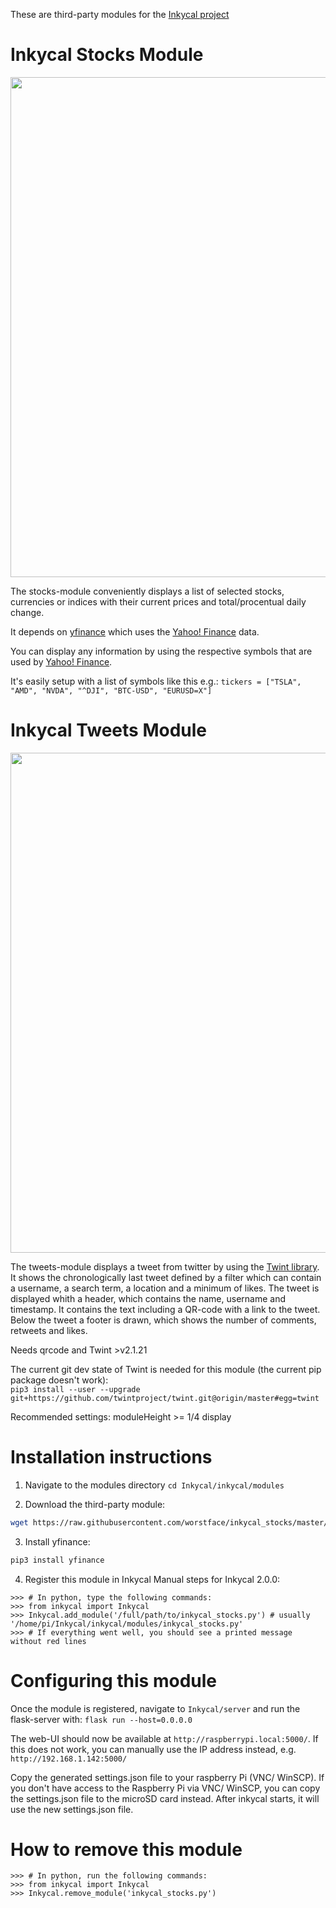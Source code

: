 These are third-party modules for the [Inkycal project](https://github.com/aceisace/Inky-Calendar)

# Inkycal Stocks Module
<p align="center">
            <img src="https://raw.githubusercontent.com/worstface/inkycal_stocks/master/Gallery/inkycal_stocks.jpg" width="800">
</p>

The stocks-module conveniently displays a list of selected stocks, currencies or indices with their current prices and total/procentual daily change.

It depends on [yfinance](https://github.com/ranaroussi/yfinance) which uses the [Yahoo! Finance](https://finance.yahoo.com/) data. 

You can display any information by using the respective symbols that are used by [Yahoo! Finance](https://finance.yahoo.com/).

It's easily setup with a list of symbols like this e.g.: 
`tickers = ["TSLA", "AMD", "NVDA", "^DJI", "BTC-USD", "EURUSD=X"]`

# Inkycal Tweets Module
<p align="center">
            <img src="https://raw.githubusercontent.com/worstface/inkycal_stocks/master/Gallery/inkycal_tweets.jpg" width="800">
</p>

The tweets-module displays a tweet from twitter by using the [Twint library](https://github.com/twintproject/twint).
It shows the chronologically last tweet defined by a filter which can contain a username, a search term, a location and a minimum of likes.
The tweet is displayed whith a header, which contains the name, username and timestamp. It contains the text including a QR-code with a link to the tweet. 
Below the tweet a footer is drawn, which shows the number of comments, retweets and likes.

Needs qrcode and Twint >v2.1.21

The current git dev state of Twint is needed for this module (the current pip package doesn't work):  
`pip3 install --user --upgrade git+https://github.com/twintproject/twint.git@origin/master#egg=twint`

Recommended settings: moduleHeight >= 1/4 display

# Installation instructions

1) Navigate to the modules directory
`cd Inkycal/inkycal/modules`

2) Download the third-party module:
```bash
wget https://raw.githubusercontent.com/worstface/inkycal_stocks/master/inkycal_stocks.py
```

3) Install yfinance:
```bash
pip3 install yfinance
```

4) Register this module in Inkycal
Manual steps for Inkycal 2.0.0:

```python3
>>> # In python, type the following commands:
>>> from inkycal import Inkycal
>>> Inkycal.add_module('/full/path/to/inkycal_stocks.py') # usually '/home/pi/Inkycal/inkycal/modules/inkycal_stocks.py'
>>> # If everything went well, you should see a printed message without red lines
```

# Configuring this module
Once the module is registered, navigate to `Inkycal/server` and run the flask-server with:
`flask run --host=0.0.0.0`

The web-UI should now be available at `http://raspberrypi.local:5000/`. If this does not work, you can manually use the IP address instead, e.g. `http://192.168.1.142:5000/`

Copy the generated settings.json file to your raspberry Pi (VNC/ WinSCP). 
If you don't have access to the Raspberry Pi via VNC/ WinSCP, you can copy the settings.json file to the microSD card instead. After inkycal starts, it will use the new settings.json file.

# How to remove this module
```python3
>>> # In python, run the following commands:
>>> from inkycal import Inkycal
>>> Inkycal.remove_module('inkycal_stocks.py')
```
